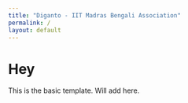 ```yaml
---
title: "Diganto - IIT Madras Bengali Association"
permalink: /
layout: default
---
```


# Hey 

This is the basic template. Will add here.
